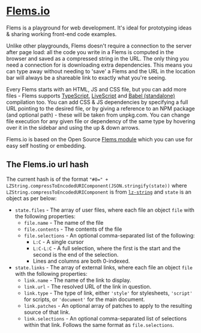 # [Flems.io](https://flems.io)
Flems is a playground for web development. It's ideal for prototyping ideas & sharing working front-end code examples.

Unlike other playgrounds, Flems doesn't require a connection to the server after page load: all the code you write in a Flems is computed in the browser and saved as a compressed string in the URL. The only thing you need a connection for is downloading extra dependencies. This means you can type away without needing to 'save' a Flems and the URL in the location bar will always be a shareable link to exactly what you're seeing.

Every Flems starts with an HTML, JS and CSS file, but you can add more files - Flems supports [TypeScript](http://typescriptlang.org), [LiveScript](http://livescript.net) and [Babel (standalone)](https://github.com/babel/babel/tree/master/packages/babel-standalone) compilation too. You can add CSS & JS dependencies by specifying a full URL pointing to the desired file, or by giving a reference to an NPM package (and optional path) - these will be taken from unpkg.com. You can change file execution for any given file or dependency of the same type by hovering over it in the sidebar and using the up & down arrows.

Flems.io is based on the Open Source [Flems module](https://github.com/porsager/flems) which you can use for easy self hosting or embedding.

## The Flems.io url hash

The current hash is of the format `"#0=" + LZString.compressToEncodedURIComponent(JSON.stringify(state))` where `LZString.compressToEncodedURIComponent` is from [`lz-string`](https://github.com/pieroxy/lz-string) and `state` is an object as per below:

- `state.files` - The array of user files, where each file an object `file` with the following properties:
	- `file.name` - The name of the file
	- `file.contents` - The contents of the file
	- `file.selections` - An optional comma-separated list of the following:
		- `L:C` - A single cursor
		- `L:C-L:C` - A full selection, where the first is the start and the second is the end of the selection.
		- Lines and columns are both 0-indexed.
- `state.links` - The array of external links, where each file an object `file` with the following properties:
	- `link.name` - The name of the link to display.
	- `link.url` - The resolved URL of the link in question.
	- `link.type` - The type of link, either `'style'` for stylesheets, `'script'` for scripts, or `'document'` for the main document.
	- `link.patches` - An optional array of patches to apply to the resulting source of that link.
	- `link.selections` - An optional comma-separated list of selections within that link. Follows the same format as `file.selections`.
